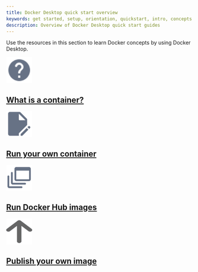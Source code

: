 ```yaml
---
title: Docker Desktop quick start overview
keywords: get started, setup, orientation, quickstart, intro, concepts
description: Overview of Docker Desktop quick start guides
---
```


Use the resources in this section to learn Docker concepts by using Docker Desktop.

<div class="component-container">
    <!--start row-->
    <div class="row">
      <div class="col-xs-12 col-sm-12 col-md-12 col-lg-4 block">
        <div class="component">
             <div class="component-icon">
                 <a href="/get-started/what-is-a-container/"><img src="/assets/images/help.svg" alt="what is a container" width="70" height="70"></a>
             </div>
                 <h2 id="what-is-a-container"><a href="/get-started/what-is-a-container/">What is a container?</a></h2>
        </div>
      </div>
     <div class="col-xs-12 col-sm-12 col-md-12 col-lg-4 block">
        <div class="component">
            <div class="component-icon">
                <a href="/get-started/run-your-own-container/"><img src="/assets/images/build-frontends.svg" alt="run your own container" width="70" height="70"></a>
            </div>
                <h2 id="run-your-own-container"><a href="/get-started/run-your-own-container">Run your own container</a></h2>
            </div>
        </div>
  </div>  
    <!--start row-->
    <div class="row">
      <div class="col-xs-12 col-sm-12 col-md-12 col-lg-4 block">
        <div class="component">
             <div class="component-icon">
                 <a href="/get-started/run-docker-hub-images/"><img src="/assets/images/build-multi-platform.svg" alt="run docker hub images" width="70" height="70"></a>
                 </div>
                 <h2 id="run-docker-hub-images"><a href="/get-started/run-docker-hub-images">Run Docker Hub images</a></h2>
            </div>
        </div>
     <div class="col-xs-12 col-sm-12 col-md-12 col-lg-4 block">
        <div class="component">
            <div class="component-icon">
                <a href="/get-started/publish-your-own-image/"><img src="/assets/images/arrow-up.svg" alt="publish your own image" width="70" height="70"></a>
            </div>
                <h2 id="publish-your-own-image"><a href="/get-started/publish-your-own-image/">Publish your own image</a></h2>
            </div>
        </div>
    </div>
</div>
